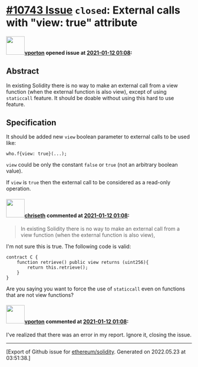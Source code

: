 # [\#10743 Issue](https://github.com/ethereum/solidity/issues/10743) `closed`: External calls with "view: true" attribute

#### <img src="https://avatars.githubusercontent.com/u/2900574?v=4" width="50">[vporton](https://github.com/vporton) opened issue at [2021-01-12 01:08](https://github.com/ethereum/solidity/issues/10743):

## Abstract

In existing Solidity there is no way to make an external call from a view function (when the external function is also view), except of using `staticcall` feature. It should be doable without using this hard to use feature.

## Specification

It should be added new `view` boolean parameter to external calls to be used like:

`who.f{view: true}(...);`

`view` could be only the constant `false` or `true` (not an arbitrary boolean value).

If `view` is `true` then the external call to be considered as a read-only operation.

#### <img src="https://avatars.githubusercontent.com/u/9073706?v=4" width="50">[chriseth](https://github.com/chriseth) commented at [2021-01-12 01:08](https://github.com/ethereum/solidity/issues/10743#issuecomment-758588831):

>  In existing Solidity there is no way to make an external call from a view function (when the external function is also view), 

I'm not sure this is true. The following code is valid:

```
contract C {
    function retrieve() public view returns (uint256){
        return this.retrieve();
    }
}
```

Are you saying you want to force the use of `staticcall` even on functions that are not view functions?

#### <img src="https://avatars.githubusercontent.com/u/2900574?v=4" width="50">[vporton](https://github.com/vporton) commented at [2021-01-12 01:08](https://github.com/ethereum/solidity/issues/10743#issuecomment-758611627):

I've realized that there was an error in my report. Ignore it, closing the issue.


-------------------------------------------------------------------------------



[Export of Github issue for [ethereum/solidity](https://github.com/ethereum/solidity). Generated on 2022.05.23 at 03:51:38.]

